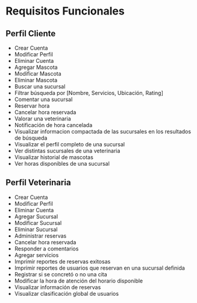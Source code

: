 # Requisitos Funcionales
## Perfil Cliente
* Crear Cuenta
* Modificar Perfil
* Eliminar Cuenta
* Agregar Mascota
* Modificar Mascota
* Eliminar Mascota
* Buscar una sucursal
* Filtrar búsqueda por [Nombre, Servicios, Ubicación, Rating]
* Comentar una sucursal
* Reservar hora
* Cancelar hora reservada
* Valorar una veterinaria
* Notificación de hora cancelada
* Visualizar informacion compactada de las sucursales en los resultados de búsqueda
* Visualizar el perfil completo de una sucursal
* Ver distintas sucursales de una veterinaria
* Visualizar historial de mascotas
* Ver horas disponibles de una sucursal

## Perfil Veterinaria
* Crear Cuenta
* Modificar Perfil
* Eliminar Cuenta
* Agregar Sucursal
* Modificar Sucursal
* Eliminar Sucursal
* Administrar reservas
* Cancelar hora reservada
* Responder a comentarios
* Agregar servicios
* Imprimir reportes de reservas exitosas
* Imprimir reportes de usuarios que reservan en una sucursal definida
* Registrar si se concretó o no una cita
* Modificar la hora de atención del horario disponible
* Visualizar información de reservas
* Visualizar clasificación global de usuarios
